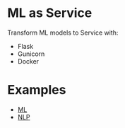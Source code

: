 # ML as Service
Transform ML models to Service with:
- Flask
- Gunicorn
- Docker

# Examples
- [ML](ml_as_service/ml)
- [NLP](ml_as_service/nlp)
